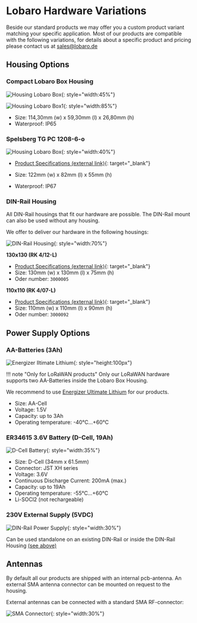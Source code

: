 # Lobaro Hardware Variations

Beside our standard products we may offer you a custom product variant matching your specific application.
Most of our products are compatible with the following variations, for details about a specific product
and pricing please contact us at [sales@lobaro.de](mailto:sales@lobaro.de)

## Housing Options

### Compact Lobaro Box Housing
![Housing Lobaro Box](img/housing-lobaro-box.png){: style="width:45%"}

![Housing Lobaro Box1](img/1.png){: style="width:85%"}


* Size: 114,30mm (w) x 59,30mm (l) x 26,80mm (h)
* Waterproof: IP65 

### Spelsberg TG PC 1208-6-o

![Housing Lobaro Box](img/housing-spelsberg-closed.jpg){: style="width:40%"}

* [Product Specifications (external link)](https://www.spelsberg.com/nc/product/an/20040401//){: target="_blank"}

* Size: 122mm (w) x 82mm (l) x 55mm (h)
* Waterproof: IP67

### DIN-Rail Housing

All DIN-Rail housings that fit our hardware are possible. The DIN-Rail mount can also be used without any housing.

We offer to deliver our hardware in the following housings:

![DIN-Rail Housing](img/housing-spelsberg-din-rail-130x130.jpg){: style="width:70%"}

**130x130 (RK 4/12-L)**

* [Product Specifications (external link)](https://www.spelsberg.de/produkt/p/rk-412-l-leergehaeuse/an/61390601/cHash/faa47391816be2ba3b9c866cfd17a000/){: target="_blank"}
* Size: 130mm (w) x 130mm (l) x 75mm (h)
* Oder number: `3000005`

**110x110 (RK 4/07-L)**

* [Product Specifications (external link)](https://www.spelsberg.de/nc/produkt/an/61990701/){: target="_blank"}
* Size: 110mm (w) x 110mm (l) x 90mm (h)
* Oder number: `3000092`

## Power Supply Options

### AA-Batteries (3Ah)

![Energizer Iltimate Lithium](img/battery-energizer_ultimate_lithium_cell_aa.png){: style="height:100px"}

!!! note "Only for LoRaWAN products"
    Only our LoRaWAN hardware supports two AA-Batteries inside the Lobaro Box Housing.

We recommend to use [Energizer Ultimate Lithium](https://www.energizer.eu/de/product/energizer-ultimate-lithium-aa/) for our products.

* Size: AA-Cell
* Voltage: 1.5V
* Capacity: up to 3Ah
* Operating temperature: -40°C...+60°C

### ER34615 3.6V Battery (D-Cell, 19Ah)

![D-Cell Battery](img/er34615-xh.png){: style="width:35%"}

* Size: D-Cell (34mm x 61.5mm)
* Connector: JST XH series
* Voltage: 3.6V
* Continuous Discharge Current: 200mA (max.)
* Capacity: up to 19Ah
* Operating temperature: -55°C...+60°C
* Li-SOCl2 (not rechargeable)

### 230V External Supply (5VDC)

![DIN-Rail Power Supply](img/mean-well-netzteil.jpg){: style="width:30%"}

Can be used standalone on an existing DIN-Rail or inside the DIN-Rail Housing [(see above)](#din-rail-housing)

## Antennas

By default all our products are shipped with an internal pcb-antenna. 
An external SMA antenna connector can be mounted on request to the housing.

External antennas can be connected with a standard SMA RF-connector:

![SMA Connector](img/sma-connector.jpg){: style="width:30%"}
